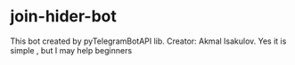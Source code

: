 # join-hider-bot
This bot created by pyTelegramBotAPI lib. Creator: Akmal Isakulov. Yes it is simple , but I may help beginners
